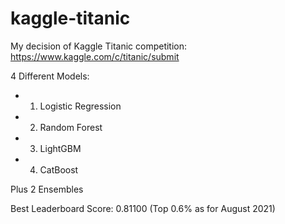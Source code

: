 # kaggle-titanic

My decision of Kaggle Titanic competition:
https://www.kaggle.com/c/titanic/submit

4 Different Models:
+ 1. Logistic Regression
+ 2. Random Forest
+ 3. LightGBM
+ 4. CatBoost

Plus 2 Ensembles

Best Leaderboard Score: 0.81100 (Top 0.6% as for August 2021)
